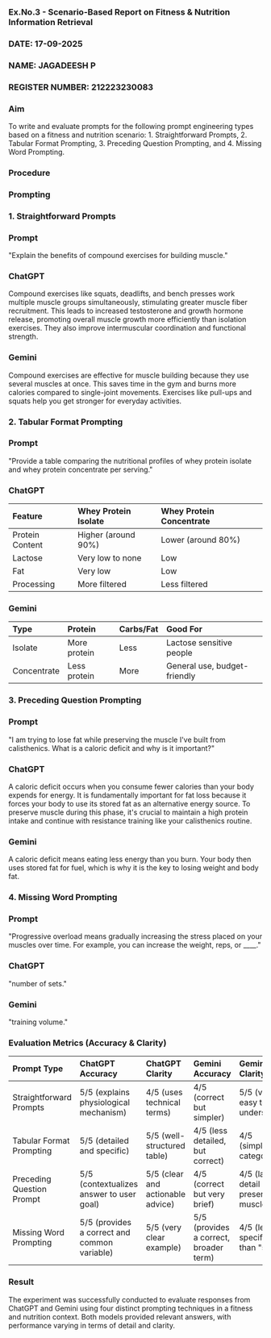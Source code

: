 ### **Ex.No.3 - Scenario-Based Report on Fitness & Nutrition Information Retrieval**
### **DATE:** 17-09-2025
### **NAME:** JAGADEESH P
### **REGISTER NUMBER:** 212223230083


### Aim
To write and evaluate prompts for the following prompt engineering types based on a fitness and nutrition scenario: 1. Straightforward Prompts, 2. Tabular Format Prompting, 3. Preceding Question Prompting, and 4. Missing Word Prompting.

### Procedure
### Prompting

### 1. Straightforward Prompts
### Prompt
"Explain the benefits of compound exercises for building muscle."
### ChatGPT
Compound exercises like squats, deadlifts, and bench presses work multiple muscle groups simultaneously, stimulating greater muscle fiber recruitment. This leads to increased testosterone and growth hormone release, promoting overall muscle growth more efficiently than isolation exercises. They also improve intermuscular coordination and functional strength.
### Gemini
Compound exercises are effective for muscle building because they use several muscles at once. This saves time in the gym and burns more calories compared to single-joint movements. Exercises like pull-ups and squats help you get stronger for everyday activities.

### 2. Tabular Format Prompting
### Prompt
"Provide a table comparing the nutritional profiles of whey protein isolate and whey protein concentrate per serving."
### ChatGPT
| Feature | Whey Protein Isolate | Whey Protein Concentrate |
| :--- | :--- | :--- |
| Protein Content | Higher (around 90%) | Lower (around 80%) |
| Lactose | Very low to none | Low |
| Fat | Very low | Low |
| Processing | More filtered | Less filtered |
### Gemini
| Type | Protein | Carbs/Fat | Good For |
| :--- | :--- | :--- | :--- |
| Isolate | More protein | Less | Lactose sensitive people |
| Concentrate | Less protein | More | General use, budget-friendly|

### 3. Preceding Question Prompting
### Prompt
"I am trying to lose fat while preserving the muscle I've built from calisthenics. What is a caloric deficit and why is it important?"
### ChatGPT
A caloric deficit occurs when you consume fewer calories than your body expends for energy. It is fundamentally important for fat loss because it forces your body to use its stored fat as an alternative energy source. To preserve muscle during this phase, it's crucial to maintain a high protein intake and continue with resistance training like your calisthenics routine.
### Gemini
A caloric deficit means eating less energy than you burn. Your body then uses stored fat for fuel, which is why it is the key to losing weight and body fat.

### 4. Missing Word Prompting
### Prompt
"Progressive overload means gradually increasing the stress placed on your muscles over time. For example, you can increase the weight, reps, or ____."
### ChatGPT
"number of sets."
### Gemini
"training volume."

### **Evaluation Metrics (Accuracy & Clarity)**
| Prompt Type | ChatGPT Accuracy | ChatGPT Clarity | Gemini Accuracy | Gemini Clarity |
| :--- | :--- | :--- | :--- | :--- |
| Straightforward Prompts | 5/5 (explains physiological mechanism) | 4/5 (uses technical terms) | 4/5 (correct but simpler) | 5/5 (very easy to understand) |
| Tabular Format Prompting | 5/5 (detailed and specific) | 5/5 (well-structured table) | 4/5 (less detailed, but correct) | 4/5 (simpler categories) |
| Preceding Question Prompt | 5/5 (contextualizes answer to user goal) | 5/5 (clear and actionable advice) | 4/5 (correct but very brief) | 4/5 (lacks detail on preserving muscle) |
| Missing Word Prompting | 5/5 (provides a correct and common variable) | 5/5 (very clear example) | 5/5 (provides a correct, broader term) | 4/5 (less specific than "sets") |

### **Result**
The experiment was successfully conducted to evaluate responses from ChatGPT and Gemini using four distinct prompting techniques in a fitness and nutrition context. Both models provided relevant answers, with performance varying in terms of detail and clarity.
